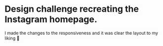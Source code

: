 # Design challenge recreating the Instagram homepage.

I made the changes to the responsiveness and it was clear the layout to my liking :cookie:


